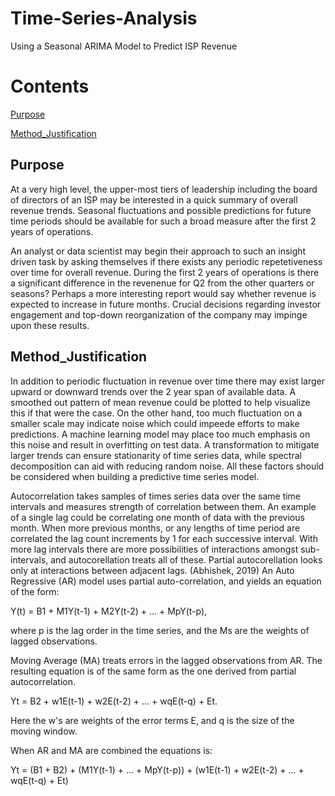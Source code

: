 # Time-Series-Analysis
Using a Seasonal ARIMA Model to Predict ISP Revenue

# Contents  
[Purpose](#Purpose)

[Method_Justification](#Method_Justification)

## Purpose

At a very high level, the upper-most tiers of leadership including the board of directors of an ISP may be interested in a quick summary of overall revenue trends. Seasonal fluctuations and possible predictions for future time periods should be available for such a broad measure after the first 2 years of operations.

An analyst or data scientist may begin their approach to such an insight driven task by asking themselves if there exists any periodic repetetiveness over time for overall revenue. During the first 2 years of operations is there a significant difference in the revenenue for Q2 from the other quarters or seasons? Perhaps a more interesting report would say whether revenue is expected to increase in future months. Crucial decisions regarding investor engagement and top-down reorganization of the company may impinge upon these results.

## Method_Justification

In addition to periodic fluctuation in revenue over time there may exist larger upward or downward trends over the 2 year span of available data. A smoothed out pattern of mean revenue could be plotted to help visualize this if that were the case. On the other hand, too much fluctuation on a smaller scale may indicate noise which could impeede efforts to make predictions. A machine learning model may place too much emphasis on this noise and result in overfitting on test data. A transformation to mitigate larger trends can ensure stationarity of time series data, while spectral decomposition can aid with reducing random noise. All these factors should be considered when building a predictive time series model.

Autocorrelation takes samples of times series data over the same time intervals and measures strength of correlation between them.  An example of a single lag could be correlating one month of data with the previous month.  When more previous months, or any lengths of time period are correlated the lag count increments by 1 for each successive interval.  With more lag intervals there are more possibilities of interactions amongst sub-intervals, and autocorellation treats all of these.  Partial autocorellation looks only at interactions between adjacent lags.  (Abhishek, 2019)    An Auto Regressive (AR) model uses partial auto-correlation, and yields an equation of the form:

Y(t) = B1 + M1Y(t-1) + M2Y(t-2) + ... + MpY(t-p),

where p is the lag order in the time series, and the Ms are the weights of lagged observations.

Moving Average (MA) treats errors in the lagged observations from AR.  The resulting equation is of the same form as the one derived from partial autocorrelation.

Yt = B2 + w1E(t-1) + w2E(t-2) + ... + wqE(t-q) + Et.

Here the w's are weights of the error terms E, and q is the size of the moving window.

When AR and MA are combined the equations is:

Yt = (B1 + B2) + (M1Y(t-1) + ... + MpY(t-p)) + (w1E(t-1) + w2E(t-2) + ... + wqE(t-q) + Et)




